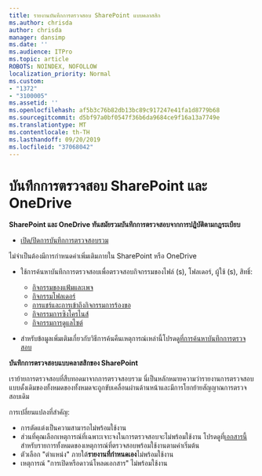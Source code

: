 ```yaml
---
title: รายงานบันทึกการตรวจสอบ SharePoint แบบคลาสสิก
ms.author: chrisda
author: chrisda
manager: dansimp
ms.date: ''
ms.audience: ITPro
ms.topic: article
ROBOTS: NOINDEX, NOFOLLOW
localization_priority: Normal
ms.custom:
- "1372"
- "3100005"
ms.assetid: ''
ms.openlocfilehash: af5b3c76b82db13bc89c917247e41fa1d8779b68
ms.sourcegitcommit: d5bf97a0bf0547f36b6da9684ce9f16a13a7749e
ms.translationtype: MT
ms.contentlocale: th-TH
ms.lasthandoff: 09/20/2019
ms.locfileid: "37068042"
---
```

# <a name="sharepoint-and-onedrive-audit-logs"></a>บันทึกการตรวจสอบ SharePoint และ OneDrive

**SharePoint และ OneDrive ทันสมัยรวมบันทึกการตรวจสอบจากการปฏิบัติตามกฎระเบียบ**

- [เปิด/ปิดการบันทึกการตรวจสอบรวม](https://docs.microsoft.com/office365/securitycompliance/turn-audit-log-search-on-or-off) 

ไม่จำเป็นต้องมีการกำหนดค่าเพิ่มเติมภายใน SharePoint หรือ OneDrive

- ใช้การค้นหาบันทึกการตรวจสอบเพื่อตรวจสอบกิจกรรมของไฟล์ (s), โฟลเดอร์, ผู้ใช้ (s), สิทธิ์:

    - [กิจกรรมของแฟ้มและเพจ](https://docs.microsoft.com/office365/securitycompliance/search-the-audit-log-in-security-and-compliance)
    - [กิจกรรมโฟลเดอร์](https://docs.microsoft.com/office365/securitycompliance/search-the-audit-log-in-security-and-compliance#folder-activities)
    - [การแชร์และการเข้าถึงกิจกรรมการร้องขอ](https://docs.microsoft.com/office365/securitycompliance/search-the-audit-log-in-security-and-compliance#sharing-and-access-request-activities)
    - [กิจกรรมการซิงโครไนส์](https://docs.microsoft.com/office365/securitycompliance/search-the-audit-log-in-security-and-compliance#synchronization-activities)
    - [กิจกรรมการดูแลไซต์](https://docs.microsoft.com/office365/securitycompliance/search-the-audit-log-in-security-and-compliance#site-administration-activities)
- สำหรับข้อมูลเพิ่มเติมเกี่ยวกับวิธีการค้นคืนเหตุการณ์เหล่านี้โปรดดู[ที่การค้นหาบันทึกการตรวจสอบ](https://docs.microsoft.com/office365/securitycompliance/search-the-audit-log-in-security-and-compliance#search-the-audit-log)

**บันทึกการตรวจสอบแบบคลาสสิกของ SharePoint**

เราย้ายการตรวจสอบที่สืบทอดมาจากการตรวจสอบรวม นี่เป็นหลักหมายความว่ารายงานการตรวจสอบแบบดั้งเดิมของทั้งหมดของทั้งหมดจะถูกขับเคลื่อนผ่านด้านหน้าและมีการโยกย้ายสัญญาณการตรวจสอบเดิม

การเปลี่ยนแปลงที่สำคัญ:

- การตัดแต่งเป็นความสามารถไม่พร้อมใช้งาน
- ส่วนที่คุณเลือกเหตุการณ์ที่เฉพาะเจาะจงในการตรวจสอบจะไม่พร้อมใช้งาน โปรดดูที่[เอกสารนี้](https://docs.microsoft.com/office365/securitycompliance/search-the-audit-log-in-security-and-compliance)สำหรับรายการทั้งหมดของเหตุการณ์ที่ตรวจสอบพร้อมใช้งานตามค่าเริ่มต้น
- ตัวเลือก "ตำแหน่ง" ภายใต้**รายงานที่กำหนดเอง**ไม่พร้อมใช้งาน 
- เหตุการณ์ "การเปิดหรือดาวน์โหลดเอกสาร" ไม่พร้อมใช้งาน 

